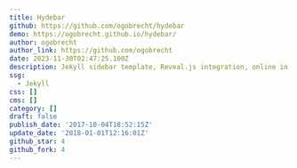 ```yaml
---
title: Hydebar
github: https://github.com/ogobrecht/hydebar
demo: https://ogobrecht.github.io/hydebar/
author: ogobrecht
author_link: https://github.com/ogobrecht
date: 2023-11-30T02:47:25.100Z
description: Jekyll sidebar template, Reveal.js integration, online in 5 minutes...
ssg:
  - Jekyll
css: []
cms: []
category: []
draft: false
publish_date: '2017-10-04T18:52:15Z'
update_date: '2018-01-01T12:16:01Z'
github_star: 4
github_fork: 4
---
```


